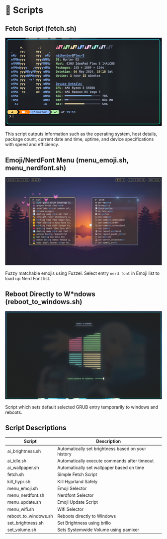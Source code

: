 # 📜 Scripts

## Fetch Script (fetch.sh)

![fetch.sh](./assets/script_fetch.jpg)

This script outputs information such as the operating system, host details,
package count, current date and time, uptime, and device specifications with
speed and efficiency.

## Emoji/NerdFont Menu (menu_emoji.sh, menu_nerdfont.sh)

![reboot_to_windows.sh](./.assets/script_menu.jpg)

Fuzzy matchable emojis using Fuzzel. Select entry `nerd font` in Emoji list to
load up Nerd Font list.

## Reboot Directly to W*ndows (reboot_to_windows.sh)

![reboot_to_windows.sh](./.assets/reboot_to_windows.jpg)

Script which sets default selected GRUB entry temporarily to windows and
reboots.

## Script Descriptions

| Script               | Description                                        |
| -------------------- | -------------------------------------------------- |
| ai_brightness.sh     | Automatically set brightness based on your history |
| ai_idle.sh           | Automatically execute commands after timeout       |
| ai_wallpaper.sh      | Automatically set wallpaper based on time          |
| fetch.sh             | Simple Fetch Script                                |
| kill_hypr.sh         | Kill Hyprland Safely                               |
| menu_emoji.sh        | Emoji Selector                                     |
| menu_nerdfont.sh     | Nerdfont Selector                                  |
| menu_update.sh       | Emoji Update Script                                |
| menu_wifi.sh         | Wifi Selector                                      |
| reboot_to_windows.sh | Reboots directly to Windows                        |
| set_brightness.sh    | Set Brightness using brillo                        |
| set_volume.sh        | Sets Systemwide Volume using pamixer               |
